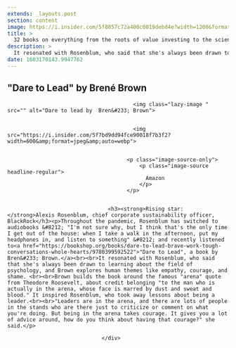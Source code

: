 ```yaml
--- 
extends: _layouts.post 
section: content 
image: https://i.insider.com/5f8857c72a400c0019debd4e?width=1200&format=jpeg 
title: > 
  32 books on everything from the roots of value investing to the science of sleep that Wall Street rising stars say you should read to get ahead 
description: > 
  It resonated with Rosenblum, who said that she's always been drawn to learning about the field of psychology, and Brown explores human themes like empathy, courage, and shame.It inspired Rosenblum, who took away lessons about being a leader."Leaders are in the arena, and there are lots of people in the stands who are there just to criticize or comment on what you're doing.But being in the arena takes courage.It gives you a lot of advice around, how do you think about having that courage?" 
date: 1603170143.9947762 
--- 
```

<div><p class="slide-title clearfix">
                                      <h2 class="slide-title-text">"Dare to Lead" by Bren&#233; Brown</h2>
                                    </p>
                                
                                      
                                      
                                            <img class="lazy-image " src="" alt="Dare to lead by  Bren&#233; Brown">
                                          
                                          
                                            <img src="https://i.insider.com/5f7bd9dd94fce90018f7b3f2?width=600&amp;format=jpeg&amp;auto=webp">
                                          
                                          
                                          <p class="image-source-only">
                                              <p class="image-source headline-regular">
                                                Amazon
                                              </p>
                                          </p>
                                      
                                
                                    <h3><strong>Rising star: </strong>Alexis Rosenblum, chief corporate sustainability officer, BlackRock</h3><p>Throughout the pandemic, Rosenblum has switched to audiobooks &#8212; "I'm not sure why, but I think that's the only time I get out of the house: when I take a walk in the afternoon, put my headphones in, and listen to something" &#8212; and recently listened to<a href="https://bookshop.org/books/dare-to-lead-brave-work-tough-conversations-whole-hearts/9780399592522">"Dare to Lead", a book by Bren&#233; Brown.</a><br><br>It resonated with Rosenblum, who said that she's always been drawn to learning about the field of psychology, and Brown explores human themes like empathy, courage, and shame. <br><br>Brown builds the book around the famous "arena" quote from Theodore Roosevelt, about credit belonging "to the man who is actually in the arena, whose face is marred by dust and sweat and blood." It inspired Rosenblum, who took away lessons about being a leader.<br><br>"Leaders are in the arena, and there are lots of people in the stands who are there just to criticize or comment on what you're doing. But being in the arena takes courage. It gives you a lot of advice around, how do you think about having that courage?" she said.</p>
                                
                                  </div>